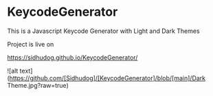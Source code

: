 # KeycodeGenerator

This is a Javascript  Keycode Generator with Light and Dark Themes

Project is live on 

https://sidhudog.github.io/KeycodeGenerator/

![alt text](https://github.com/[Sidhudog]/[KeycodeGenerator]/blob/[main]/Dark Theme.jpg?raw=true)
